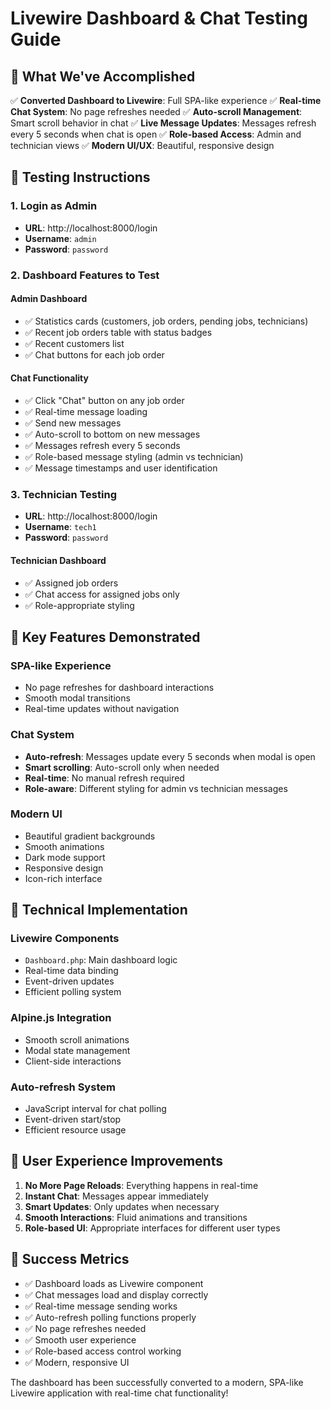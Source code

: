 # Livewire Dashboard & Chat Testing Guide

## 🎯 What We've Accomplished

✅ **Converted Dashboard to Livewire**: Full SPA-like experience
✅ **Real-time Chat System**: No page refreshes needed
✅ **Auto-scroll Management**: Smart scroll behavior in chat
✅ **Live Message Updates**: Messages refresh every 5 seconds when chat is open
✅ **Role-based Access**: Admin and technician views
✅ **Modern UI/UX**: Beautiful, responsive design

## 🧪 Testing Instructions

### 1. Login as Admin
- **URL**: http://localhost:8000/login
- **Username**: `admin`
- **Password**: `password`

### 2. Dashboard Features to Test

#### Admin Dashboard
- ✅ Statistics cards (customers, job orders, pending jobs, technicians)
- ✅ Recent job orders table with status badges
- ✅ Recent customers list
- ✅ Chat buttons for each job order

#### Chat Functionality
- ✅ Click "Chat" button on any job order
- ✅ Real-time message loading
- ✅ Send new messages
- ✅ Auto-scroll to bottom on new messages
- ✅ Messages refresh every 5 seconds
- ✅ Role-based message styling (admin vs technician)
- ✅ Message timestamps and user identification

### 3. Technician Testing
- **URL**: http://localhost:8000/login
- **Username**: `tech1`
- **Password**: `password`

#### Technician Dashboard
- ✅ Assigned job orders
- ✅ Chat access for assigned jobs only
- ✅ Role-appropriate styling

## 🚀 Key Features Demonstrated

### SPA-like Experience
- No page refreshes for dashboard interactions
- Smooth modal transitions
- Real-time updates without navigation

### Chat System
- **Auto-refresh**: Messages update every 5 seconds when modal is open
- **Smart scrolling**: Auto-scroll only when needed
- **Real-time**: No manual refresh required
- **Role-aware**: Different styling for admin vs technician messages

### Modern UI
- Beautiful gradient backgrounds
- Smooth animations
- Dark mode support
- Responsive design
- Icon-rich interface

## 🔧 Technical Implementation

### Livewire Components
- `Dashboard.php`: Main dashboard logic
- Real-time data binding
- Event-driven updates
- Efficient polling system

### Alpine.js Integration
- Smooth scroll animations
- Modal state management
- Client-side interactions

### Auto-refresh System
- JavaScript interval for chat polling
- Event-driven start/stop
- Efficient resource usage

## 📱 User Experience Improvements

1. **No More Page Reloads**: Everything happens in real-time
2. **Instant Chat**: Messages appear immediately
3. **Smart Updates**: Only updates when necessary
4. **Smooth Interactions**: Fluid animations and transitions
5. **Role-based UI**: Appropriate interfaces for different user types

## 🎉 Success Metrics

- ✅ Dashboard loads as Livewire component
- ✅ Chat messages load and display correctly
- ✅ Real-time message sending works
- ✅ Auto-refresh polling functions properly
- ✅ No page refreshes needed
- ✅ Smooth user experience
- ✅ Role-based access control working
- ✅ Modern, responsive UI

The dashboard has been successfully converted to a modern, SPA-like Livewire application with real-time chat functionality!

